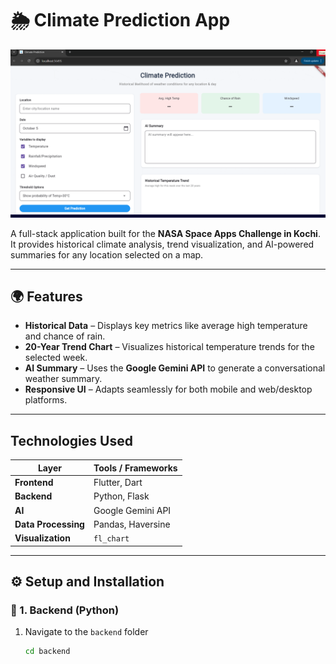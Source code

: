 # 🌦️ Climate Prediction App

![Demo](assets/ezgif.com-optimize.gif)

A full-stack application built for the **NASA Space Apps Challenge in Kochi**.  
It provides historical climate analysis, trend visualization, and AI-powered summaries for any location selected on a map.

---

## 🌍 Features

-  **Historical Data** – Displays key metrics like average high temperature and chance of rain.  
-  **20-Year Trend Chart** – Visualizes historical temperature trends for the selected week.  
-  **AI Summary** – Uses the **Google Gemini API** to generate a conversational weather summary.  
- **Responsive UI** – Adapts seamlessly for both mobile and web/desktop platforms.

---

##  Technologies Used

| Layer | Tools / Frameworks |
|-------|--------------------|
| **Frontend** | Flutter, Dart |
| **Backend** | Python, Flask |
| **AI** | Google Gemini API |
| **Data Processing** | Pandas, Haversine |
| **Visualization** | `fl_chart` |

---

## ⚙️ Setup and Installation

### 🔹 1. Backend (Python)

1. Navigate to the `backend` folder  
   ```bash
   cd backend

